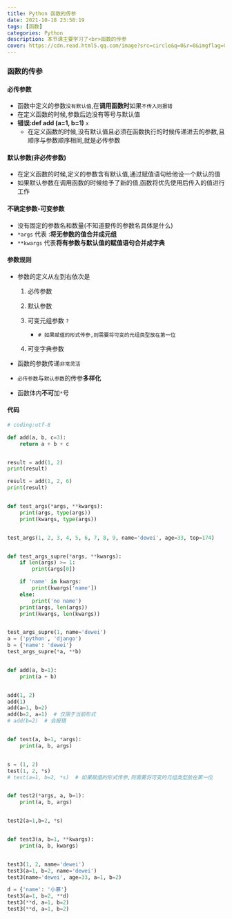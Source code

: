 ```yaml
---
title: Python 函数的传参
date: 2021-10-18 23:58:19
tags: [函数]
categories: Python
description: 本节课主要学习了<br>函数的传参
cover: https://cdn.read.html5.qq.com/image?src=circle&q=0&r=0&imgflag=0&cdn_cache=1800&w=0&h=0&imageUrl=https://learnonly-7.oss-cn-qingdao.aliyuncs.com/2021-10-18/2.png
---
```


### 函数的传参

#### 必传参数

- 函数中定义的参数`没有默认值`,在**调用函数时**如果`不传入则报错`
- 在定义函数的时候,参数后边没有等号与默认值
- **错误:def add (a=1, b=1)** `x`
  - 在定义函数的时候,没有默认值且必须在函数执行的时候传递进去的参数,且顺序与参数顺序相同,就是必传参数

#### 默认参数(非必传参数)

- 在定义函数的时候,定义的参数含有默认值,通过赋值语句给他设一个默认的值
- 如果默认参数在调用函数的时候给予了新的值,函数将优先使用后传入的值进行工作

#### 不确定参数-可变参数

- 没有固定的参数名和数量(不知道要传的参数名具体是什么)
- `*args` 代表 :**将无参数的值合并成元组**
- `**kwargs` 代表**将有参数与默认值的赋值语句合并成字典**

#### 参数规则

- 参数的定义从左到右依次是

  1. 必传参数

  2. 默认参数

  3. 可变元组参数 `?`

     - `# 如果赋值的形式传参,则需要将可变的元组类型放在第一位`

  4. 可变字典参数
- 函数的参数传递`非常灵活`
- `必传参数`与`默认参数`的传参**多样化**
- 函数体内**不可**加`*`号

#### 代码

```python
# coding:utf-8

def add(a, b, c=3):
    return a + b + c


result = add(1, 2)
print(result)

result = add(1, 2, 6)
print(result)


def test_args(*args, **kwargs):
    print(args, type(args))
    print(kwargs, type(args))


test_args(1, 2, 3, 4, 5, 6, 7, 8, 9, name='dewei', age=33, top=174)


def test_args_supre(*args, **kwargs):
    if len(args) >= 1:
        print(args[0])

    if 'name' in kwargs:
        print(kwargs['name'])
    else:
        print('no name')
    print(args, len(args))
    print(kwargs, len(kwargs))


test_args_supre(1, name='dewei')
a = ('python', 'django')
b = {'name': 'dewei'}
test_args_supre(*a, **b)


def add(a, b=1):
    print(a + b)


add(1, 2)
add(1)
add(a=1, b=2)
add(b=2, a=1)  # 仅限于当前形式
# add(b=2)  # 会报错


def test(a, b=1, *args):
    print(a, b, args)


s = (1, 2)
test(1, 2, *s)
# test(a=1, b=2, *s)  # 如果赋值的形式传参,则需要将可变的元组类型放在第一位


def test2(*args, a, b=1):
    print(a, b, args)


test2(a=1,b=2, *s)


def test3(a, b=1, **kwargs):
    print(a, b, kwargs)


test3(1, 2, name='dewei')
test3(a=1, b=2, name='dewei')
test3(name='dewei', age=33, a=1, b=2)

d = {'name': '小慕'}
test3(a=1, b=2, **d)
test3(**d, a=1, b=2)
test3(**d, a=1, b=2)

```
